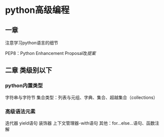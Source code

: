 # python高级编程

## 一章
注意学习python语言的细节

PEP8：Python Enhancement Proposal改*提案*

## 二章 类级别以下

### python内置类型

字符串与字符节
集合类型：列表与元组、字典、集合、超越集合（collections）


### 高级语法元素

迭代器
yield语句
装饰器
上下文管理器-with语句
其他：for...else...语句、函数注解

